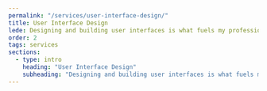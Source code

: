 ```yaml
---
permalink: "/services/user-interface-design/"
title: User Interface Design
lede: Designing and building user interfaces is what fuels my professional passion. I deeply enjoy working at the intersection of design and development, as my background in both allows me to create beautiful, functional, and accessible interfaces.
order: 2
tags: services
sections:
  - type: intro
    heading: "User Interface Design"
    subheading: "Designing and building user interfaces is what fuels my professional passion. I deeply enjoy working at the intersection of design and development, as my background in both allows me to create beautiful, functional, and accessible interfaces."
---
```

